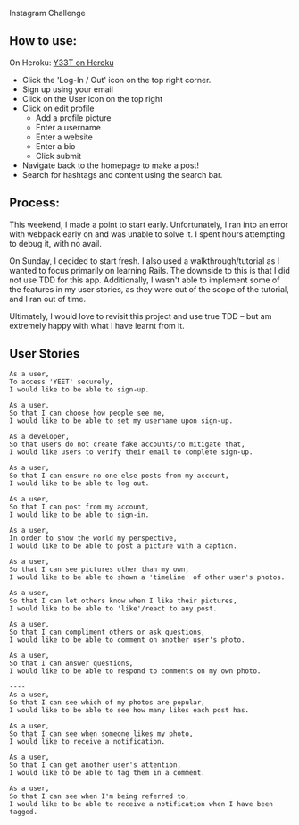 Instagram Challenge

## How to use:
On Heroku: [Y33T on Heroku](y33t.herokuapp.com)
- Click the 'Log-In / Out' icon on the top right corner.
- Sign up using your email
- Click on the User icon on the top right
- Click on edit profile
  - Add a profile picture
  - Enter a username
  - Enter a website
  - Enter a bio
  - Click submit
- Navigate back to the homepage to make a post!
- Search for hashtags and content using the search bar.

## Process:
This weekend, I made a point to start early. Unfortunately, I ran into an error with webpack early on and was unable to solve it. I spent hours attempting to debug it, with no avail.

On Sunday, I decided to start fresh. I also used a walkthrough/tutorial as I wanted to focus primarily on learning Rails. The downside to this is that I did not use TDD for this app. Additionally, I wasn't able to implement some of the features in my user stories, as they were out of the scope of the tutorial, and I ran out of time.

Ultimately, I would love to revisit this project and use true TDD – but am extremely happy with what I have learnt from it.  


## User Stories

```
As a user, 
To access 'YEET' securely,
I would like to be able to sign-up.

As a user,
So that I can choose how people see me,
I would like to be able to set my username upon sign-up.

As a developer,
So that users do not create fake accounts/to mitigate that,
I would like users to verify their email to complete sign-up.

As a user,
So that I can ensure no one else posts from my account,
I would like to be able to log out.

As a user,
So that I can post from my account,
I would like to be able to sign-in.

As a user,
In order to show the world my perspective,
I would like to be able to post a picture with a caption.

As a user,
So that I can see pictures other than my own,
I would like to be able to shown a 'timeline' of other user's photos.

As a user,
So that I can let others know when I like their pictures,
I would like to be able to 'like'/react to any post.

As a user,
So that I can compliment others or ask questions,
I would like to be able to comment on another user's photo.

As a user,
So that I can answer questions,
I would like to be able to respond to comments on my own photo.

----
As a user,
So that I can see which of my photos are popular,
I would like to be able to see how many likes each post has.

As a user,
So that I can see when someone likes my photo,
I would like to receive a notification.

As a user,
So that I can get another user's attention,
I would like to be able to tag them in a comment.

As a user,
So that I can see when I'm being referred to,
I would like to be able to receive a notification when I have been tagged.

```


